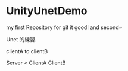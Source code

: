 # UnityUnetDemo
my first Repository for git 
it good! and second~

Unet 的練習.

clientA to clientB

Server <  ClientA
          ClientB

